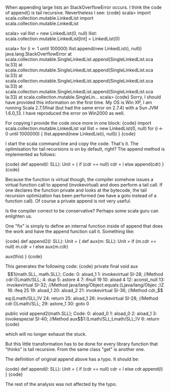 When appending large lists an StackOverflowError occurs. I think the code of append() is tail recursive. Nevertheless I see:
{code}
scala> import scala.collection.mutable.LinkedList
import scala.collection.mutable.LinkedList

scala> val llist = new LinkedList(0, null)
llist: scala.collection.mutable.LinkedList[Int] = LinkedList(0)

scala> for (i <- 1 until 100000) llist.append(new LinkedList(i, null))
java.lang.StackOverflowError
        at scala.collection.mutable.SingleLinkedList.append(SingleLinkedList.sca
la:33)
        at scala.collection.mutable.SingleLinkedList.append(SingleLinkedList.sca
la:33)
        at scala.collection.mutable.SingleLinkedList.append(SingleLinkedList.sca
la:33)
        at scala.collection.mutable.SingleLinkedList.append(SingleLinkedList.sca
la:33)
        at scala.collection.mutable.SingleLin...
scala>
{code}
Sorry, I should have provided this information on the first time. My OS is Win XP, I am running Scala 2.7.5final (but had the same error on 2.7.4) with a Sun JVM 1.6.0_13. I have reproduced the error on Win2000 as well. 

For copying I provide the code once more in one block:
{code}
    import scala.collection.mutable.LinkedList
    val llist = new LinkedList(0, null)
    for (i <- 0 until 1000000) {
      llist.append(new LinkedList(i, null))
    }
{code}

I start the scala command line and copy the code. That's it. The optimisation for tail recursions is on by default, right?
The append method is implemented as follows:

{code}
def append(l: SLL): Unit =
{
    if (cdr == null)
      cdr = l
    else
      append(cdr)
}
{code}

Because the function is virtual though, the compiler somehow issues a virtual function call to append (invokevirtual) and does perform a tail call.  If one declares the function private and looks at the bytecode, the tail recursion optimization has been performed (we have a goto instead of a function call).  Of course a private append is not very useful.

Is the compiler correct to be conservative?  Perhaps some scala guru can enlighten us.

One "fix" is simply to define an internal function inside of append that does the work and have the append function call it.  Something like:

{code}
def append2(l: SLL): Unit =
{
  def aux(m: SLL): Unit = if (m.cdr == null) m.cdr = l else aux(m.cdr)
    
  aux(this)
}
{code}

This generates the following code:
{code}
private final void aux$$1(math.SLL, math.SLL);
  Code:
   0:   aload_1
   1:   invokevirtual   SI-28; //Method cdr:()Lmath/SLL;
   4:   dup
   5:   astore  4
   7:   ifnull  19
   10:  aload   4
   12:  aconst_null
   13:  invokevirtual   SI-32; //Method java/lang/Object.equals:(Ljava/lang/Objec
;)Z
   16:  ifeq    25
   19:  aload_1
   20:  aload_2
   21:  invokevirtual   SI-36; //Method cdr_$$eq:(Lmath/SLL;)V
   24:  return
   25:  aload_1
   26:  invokevirtual   SI-28; //Method cdr:()Lmath/SLL;
   29:  astore_1
   30:  goto    0

public void append2(math.SLL);
  Code:
   0:   aload_0
   1:   aload_0
   2:   aload_1
   3:   invokespecial   SI-40; //Method aux$$1:(Lmath/SLL;Lmath/SLL;)V
   6:   return
{code}

which will no longer exhaust the stuck.

But this little transformation has to be done for every library function that "thinks" is tail recursive.  From the same class "get" is another one.

The definition of original append above has a typo.  It should be:

{code}
def append(l: SLL): Unit =
{
    if (cdr == null)
      cdr = l
    else
      cdr.append(l)
}
{code}

The rest of the analysis was not affected by the typo.
